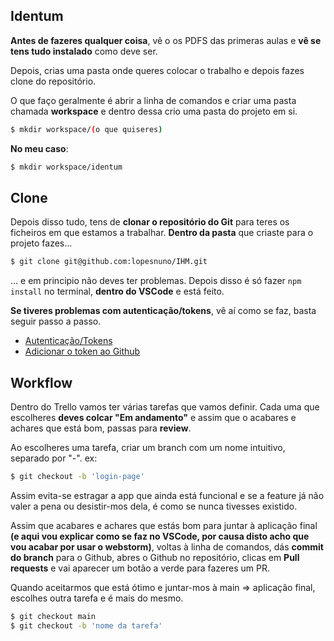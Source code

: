 ## Identum
**Antes de fazeres qualquer coisa**, vê o os PDFS das primeras aulas
e **vê se tens tudo instalado** como deve ser.

Depois, crias uma pasta onde queres colocar o trabalho e depois
fazes clone do repositório.

O que faço geralmente é abrir a linha de comandos e criar uma
pasta chamada **workspace** e dentro dessa crio uma pasta do
projeto em si.

```bash
$ mkdir workspace/(o que quiseres)
```

**No meu caso**:

```bash
$ mkdir workspace/identum
```




## Clone
Depois disso tudo, tens de **clonar o repositório do Git** para teres
os ficheiros em que estamos a trabalhar. **Dentro da pasta** que criaste
para o projeto fazes...

```bash
$ git clone git@github.com:lopesnuno/IHM.git
```


... e em principio não deves ter problemas. Depois disso é só fazer
`npm install` no terminal, **dentro do VSCode** e está feito.

**Se tiveres problemas com autenticação/tokens**, vê aí como se faz,
basta seguir passo a passo.

 - [Autenticação/Tokens](https://docs.github.com/en/authentication/connecting-to-github-with-ssh/generating-a-new-ssh-key-and-adding-it-to-the-ssh-agent)
 - [Adicionar o token ao Github](https://docs.github.com/en/authentication/connecting-to-github-with-ssh/adding-a-new-ssh-key-to-your-github-account)


## Workflow
Dentro do Trello vamos ter várias tarefas que vamos definir.
Cada uma que escolheres **deves colcar "Em andamento"** e assim que
o acabares e achares que está bom, passas para **review**.

Ao escolheres uma tarefa, criar um branch com um nome intuitivo,
separado por "-". ex:

```bash
$ git checkout -b 'login-page'
```

Assim evita-se estragar a app que ainda está funcional e se
a feature já não valer a pena ou desistir-mos dela, é como se nunca
tivesses existido.

Assim que acabares e achares que estás
bom para juntar à aplicação final **(e aqui vou explicar como se faz no VSCode, 
por causa disto acho que vou acabar por usar o webstorm)**, voltas
à linha de comandos, dás **commit do branch** para o Github, abres 
o Github no repositório, clicas em **Pull requests** e vai aparecer
um botão a verde para fazeres um PR.

Quando aceitarmos que está ótimo e juntar-mos à main => aplicação final,
escolhes outra tarefa e é mais do mesmo.

```bash
$ git checkout main
$ git checkout -b 'nome da tarefa'
```